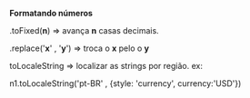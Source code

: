 **Formatando números**

.toFixed(**n**) => avança **n** casas decimais.

.replace('**x**' , '**y**') => troca o **x** pelo o **y**



toLocaleString => localizar as strings por região. ex:

n1.toLocaleString('pt-BR' , {style: 'currency', currency:'USD'})